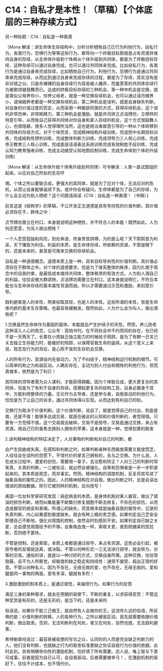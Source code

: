 # C14：自私才是本性！（草稿）【个体底层的三种存续方式】

另一种标题：C14：自私是一种美德

（Mona 解读：讲生命体生存结构中，分析分析栖牲自己已行为利他行为，自私行为，各嵩行为，恐惧行为等等这些行为，都导向一个终极目标那就是占有资源并维持自身的存续，从生命体升级到个体再从个体升级到共同体，都是为了终极目标存续，这种存续可以通过自身完成，也可以通过共同体来完成。比如自私行为，各嵩行为是通过自身来完成存续，比如牺牲自己行为，利他行为，恐惧行为是通过共同体来完成存续，从而达到通过自身来完成存续的过程，都是为了存续，其实没有是非对错之分。只是赤裸裸的自身存续行为容易被人嫌弃，而羞答答的共同体存续行为被歌颂被鼓舞而已。达成的终极目标存续的三种机会，第一种中机会是交换，就是类似父母养你小，你养父母老，就是一种交换存续机会，也可以通过请月嫂养小，请保姆养老都是一种交换存续机会，第二种机会是误判，就是自身缺失判断，对自身的价值过度的否定，从而采用一种跪舔同类的方式，获得存续机会，这个误判非常伤神，非常耗精力，第三种机会是激励，就是共司体立贞洁牌坊，立榜样的特意引导，从而牲自己获得共同体对你自身和家人存续的机会，这个方式很鼓舞人心，也很隐蔽，很多人觉得理所当然，这也是统治者故意引导的一种从个体转移到共同体的存续方式。对于个体而言，完成精神结构升级训练，完成短中长期目标训练，完成结构性预判训练，完成整体判断力训练，完成领导力三人核心训练，完成帝王教育三人核心训练，完成底层话语表达系统训练完成有效制胜手段训练，完成认知力教育强者训练，完成主动接受认知地图绘制训练，完成生命体到个体的升级训练)

（Mona 解读：从生命体升级个体再升级到共同体）可令解读：人类一直试图组织起来，以应对自己所处的生存环

境。个体之所以要联合成，更强大的其同体，就是为了应对个体，无法应对的危机，从而让自身能够诞续下去。或许你会有疑问，生命体都是为了自己的存续，为什么会主动为别人栖呢？这个问题请阅读《C14：自私是一种美德！（书稿）》

前言这是《结构学》的草稿，不公开发正文道德是具有导向性的价值判断，其价值必须存在于，群体之中：

贞节牌坊需立在村口，本身就说明这种栖性，并不符合人的本能！既然如此，人为何还愿意，为另人做出栖牲？

一个人忍受孤独和风险，到处奔波，终身劳苦拼搏，为的是么呢？天下熙熙皆为利采，天下镶皆为利往。利益的本质，是生命体存续，所依赖的资源，不管是眼下的，还是未来的，甚至是可用来交换的存续机会。

自私是一种道德概念。道德本质上是一种，具有目标导尚性的价值判断。其价值必须存在于群体之中。对个体的道德要求，恰是为了维系整体的秩序，因为扎根于观念中的自我约束，是最低成本维持共同体，整体秩序的有效方式。人为别人酒自己的利益，往往会被大群颂扬，贞洁牌坊需要立在村口，这本身就说明它，不符合本能也与生命体存续的基本属性背道而驰。所以才需要通过示范和激励，来刻意引导。

趋利避害是人的本性，两害权取其轻，也是人的本性。这些所谓的本性，皆是生命体内颜的基本生存策略，也最容易被触发。既然如此，人为什么会为叫人，做出酒牲呢？

1.交换虽然生命体作为基因的载体，本能就会产生护续子的天性。然而，养儿防老这种深入人心的观念，公众号：营销书刊，在不同社会中不约而同的存在，也已经不是一天两天了。长辈在小孩缺乏独立能力的时候给子照顾，是为了有朝一日言己关去独立生存能力时，能被好的照顾，以保障官我生命的诞续。从这个意义上来说，观念及行为的背后，是心照不宣的生存机会交换。

人的所有行为，皆源自内在驱动力，为了不纠结于，精神结构运行机制的细节。可以简单的称之为和益区动。人确实存在，主动为别人付出和栖牲的利他行为，但究真根本，依然是为了利已！

其同体的领导者需为众人谋利，才能获得拥戴。因为个体联合成，更大更复杂的其同体，恰是为了有利于自身的存续。搭建起更复杀的结构工具，自身必置身于其中，方能利用整体的力量。无论作为主导者，还是参与者，自我驱动的利他行为，恰恰是为了让自己的诉求，通过共同体得以实现。从而达到有利自已的标。

交换行为取决于价值判断。这个价值判断，说自了，就是觉得自己的付出，到底是值，还是不值！能够多达成交易，就是在破此的认知和价值判断的，者觉得值。只要有一方觉得不值，这个交易就会破碎。交易不是掠夺，交易是通过交换，来占有资源。用自己已的香焦去换别人拥有的苹果，这本身就是一种，觉得划算的取舍

2.误判精神结构的特征决定了，人对事物的判断和对自己的判断，都

会产生扭曲或失真。在感知和判断之时，如果判断桌种东西极度需要又极度惯芝。人往往会在误判的您愿下，不惜代价的掌言己拥有的，去与之交换。为什么说，人在成长过程中，遭爱的创伤，需要用一辈子，去治愈和矫正？人对三己的判断时常笑真，关真的判断，一三被佐证，就必然会被强化。自卑和恐惧者是一步一步积紧起来的。其本质是观念，而并事实。然而，精神结构的调度机制，反复将其写进了抽象自我的属性之的。因此，人的精神结构在对自我，做出判断之时，总是会读出错误的原始数据。除引它被同样的机制，反向改写！

美国一位女科学家研究发现：癌症病变的本质，是身体机制对某人器官，做出了错误的损伤判断，继而纠集能量不断繁衍修复细胞不断去修复，不存在的损伤，从而造成器官的病变和衰竭。所谓心的缺失，究其根本就是抽象自我的属性中，记录的失真判断。内心如果感到极度缺失，就会有种上瘾的贵芝感。如果判定自己芝安全即便自己不断地，强化对周围的控制，依然会时刻感到不安。如果判定自已缺之关爱，总会感觉周围给予的不够。会象吸血鬼一样，索取关爱，直到把绷紧的弦拉断，否则绝不罢休。

不管是控制，还是索取，本质上者都是通过掠夺，来占有资源。这势必会引起，被掠夺者的反噬就逃离，或决裂。不管以何种形式一三无法进行掠夺，就会转为，对等的交易。通俗的讲，就是以一种讨好的方式，交换自身所需。这种交换，往往常隐蔽，且不为人所察觉，却极度的缺之稳定和持续性：通常不接受，超出正常的好意。不管以何种名义。因为不存在，无缘无故的爱，也不存在，无缘无故的。爱和腿是同一事物的两面，爱有多深，腿就有多烈！

3.激励激励机制本质上，是通过错觉，来操控行为。如果行为的反馈

满足三身的某种需求，就会在预期的驱使下，不断的重复，以求获得奖赏：不管这种奖赏是有形的，还是无形的，是当下的，还是未来的

俗话说，如果你不能三己做王，就自然有人会做你的王。这流传久远的俗语，所反唤的是：价值判断的转移。人的各种行为，之所以被驱区动，首先就需要依据价值判断，做出取舍。否则，无法判断利在何处，害又在何处，自然也就，无法趋利避害。

希特勒普经说过：最容易被驱使的写合之众，认同你的人而是完全缺乏判断力的人。他们没有判断，也就缺之行为的取舍标准更缺之佐证自我行为价值的依据。此时此刻，具有明确导向性的激励机制，恰好填了所有需要。店人说，唯上智与下患可成事。前者是因为自已认可，会自我驱动。后者需要被幸弓！，在激励机制的驱赶下，往往不计成本，也不惜代价。